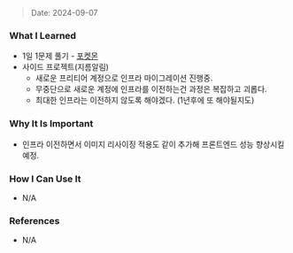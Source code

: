 > Date: 2024-09-07

### What I Learned

- 1일 1문제 풀기 - [포켓몬](https://github.com/tjsry0466/algorithm-study/blob/main/programmers/%ED%8F%AC%EC%BC%93%EB%AA%AC.py)
- 사이드 프로젝트(지름알림)
  - 새로운 프리티어 계정으로 인프라 마이그레이션 진행중.
  - 무중단으로 새로운 계정에 인프라를 이전하는건 과정은 복잡하고 괴롭다.
  - 최대한 인프라는 이전하지 않도록 해야겠다. (1년후에 또 해야될지도)

### Why It Is Important

- 인프라 이전하면서 이미지 리사이징 적용도 같이 추가해 프론트엔드 성능 향상시킬 예정.

### How I Can Use It

- N/A

### References

- N/A
